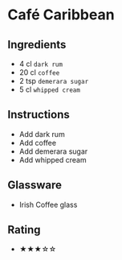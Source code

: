# Café Caribbean

## Ingredients
- 4 cl `dark rum`
- 20 cl `coffee`
- 2 tsp `demerara sugar`
- 5 cl `whipped cream`

## Instructions
- Add dark rum
- Add coffee
- Add demerara sugar
- Add whipped cream

## Glassware
- Irish Coffee glass

## Rating
- ★★★☆☆